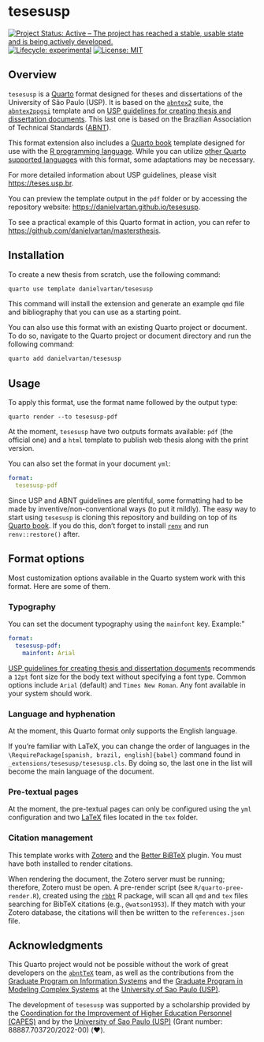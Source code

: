 
<!-- README.md is generated from README.Rmd. Please edit that file -->

# tesesusp

<!-- badges: start -->

[![Project Status: Active – The project has reached a stable, usable
state and is being actively
developed.](https://www.repostatus.org/badges/latest/active.svg)](https://www.repostatus.org/#active)
[![Lifecycle:
experimental](https://img.shields.io/badge/lifecycle-experimental-orange.svg)](https://lifecycle.r-lib.org/articles/stages.html)
[![License:
MIT](https://img.shields.io/badge/license-MIT-green)](https://choosealicense.com/licenses/mit/)
<!-- badges: end -->

## Overview

`tesesusp` is a [Quarto](https://quarto.org) format designed for theses
and dissertations of the University of São Paulo (USP). It is based on
the [`abntex2`](https://www.abntex.net.br/) suite, the
[`abntex2ppgsi`](https://www.overleaf.com/project/64f7bdf1641ad4a3a8482800)
template and on [USP guidelines for creating thesis and dissertation
documents](https://teses.usp.br/index.php?option=com_content&view=article&id=52&Itemid=67&lang=en).
This last one is based on the Brazilian Association of Technical
Standards ([ABNT](https://www.abnt.org.br/)).

This format extension also includes a [Quarto
book](https://quarto.org/docs/books/) template designed for use with the
[R programming language](https://www.r-project.org/). While you can
utilize [other Quarto supported
languages](https://quarto.org/docs/computations/python.html) with this
format, some adaptations may be necessary.

For more detailed information about USP guidelines, please visit
<https://teses.usp.br>.

You can preview the template output in the `pdf` folder or by accessing
the repository website: <https://danielvartan.github.io/tesesusp>.

To see a practical example of this Quarto format in action, you can
refer to <https://github.com/danielvartan/mastersthesis>.

## Installation

To create a new thesis from scratch, use the following command:

``` bash
quarto use template danielvartan/tesesusp
```

<!-- Needs testing -->

This command will install the extension and generate an example `qmd`
file and bibliography that you can use as a starting point.

You can also use this format with an existing Quarto project or
document. To do so, navigate to the Quarto project or document directory
and run the following command:

``` bash
quarto add danielvartan/tesesusp
```

## Usage

To apply this format, use the format name followed by the output type:

`quarto render --to tesesusp-pdf`

At the moment, `tesesusp` have two outputs formats available: `pdf` (the
official one) and a `html` template to publish web thesis along with the
print version.

You can also set the format in your document `yml`:

``` yaml
format:
  tesesusp-pdf
```

Since USP and ABNT guidelines are plentiful, some formatting had to be
made by inventive/non-conventional ways (to put it mildly). The easy way
to start using `tesesusp` is cloning this repository and building on top
of its [Quarto book](https://quarto.org/docs/books/). If you do this,
don’t forget to install
[`renv`](https://rstudio.github.io/renv/index.html) and run
`renv::restore()` after.

## Format options

<!-- See <https://github.com/quarto-journals/elsevier>. -->
<!-- See <https://quarto.org/docs/extensions/formats.html>. -->

Most customization options available in the Quarto system work with this
format. Here are some of them.

### Typography

You can set the document typography using the `mainfont` key. Example:”

``` yaml
format:
  tesesusp-pdf:
    mainfont: Arial
```

[USP guidelines for creating thesis and dissertation
documents](https://teses.usp.br/index.php?option=com_content&view=article&id=52&Itemid=67&lang=en)
recommends a `12pt` font size for the body text without specifying a
font type. Common options include `Arial` (default) and
`Times New Roman`. Any font available in your system should work.

### Language and hyphenation

At the moment, this Quarto format only supports the English language.

If you’re familiar with LaTeX, you can change the order of languages in
the `\RequirePackage[spanish, brazil, english]{babel}` command found in
`_extensions/tesesusp/tesesusp.cls`. By doing so, the last one in the
list will become the main language of the document.

### Pre-textual pages

At the moment, the pre-textual pages can only be configured using the
`yml` configuration and two [LaTeX](https://www.latex-project.org/)
files located in the `tex` folder.

### Citation management

This template works with [Zotero](https://www.zotero.org/) and the
[Better BiBTeX](https://github.com/retorquere/zotero-better-bibtex)
plugin. You must have both installed to render citations.

When rendering the document, the Zotero server must be running;
therefore, Zotero must be open. A pre-render script (see
`R/quarto-pree-render.R`), created using the
[`rbbt`](https://github.com/paleolimbot/rbbt) R package, will scan all
`qmd` and `tex` files searching for BibTeX citations (e.g.,
`@watson1953`). If they match with your Zotero database, the citations
will then be written to the `references.json` file.

<!-- How to add or remove sections. -->
<!-- ## Citation style -->

## Acknowledgments

This Quarto project would not be possible without the work of great
developers on the [`abntTeX`](https://www.abntex.net.br/) team, as well
as the contributions from the [Graduate Program on Information
Systems](http://ppgsi.each.usp.br/templates/) and the [Graduate Program
in Modeling Complex Systems](https://sites.usp.br/scx/apresentacao/) at
the [University of Sao Paulo (USP)](http://usp.br/).

The development of `tesesusp` was supported by a scholarship provided by
the [Coordination for the Improvement of Higher Education Personnel
(CAPES)](https://www.gov.br/capes/) and by the [University of Sao Paulo
(USP)](http://usp.br/) (Grant number: 88887.703720/2022-00) (❤️).
